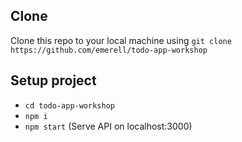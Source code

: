 ## Clone
Clone this repo to your local machine using `git clone https://github.com/emerell/todo-app-workshop`

## Setup project
- `cd todo-app-workshop`
- `npm i`
- `npm start` (Serve API on localhost:3000)